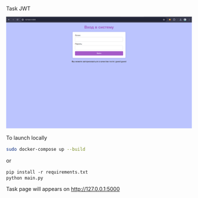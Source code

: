 Task JWT

![preview](preview.png)

To launch locally
```bash
sudo docker-compose up --build
```
or 
```
pip install -r requirements.txt
python main.py
```

Task page will appears on http://127.0.0.1:5000 
